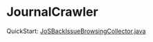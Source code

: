 # JournalCrawler
QuickStart:
[JoSBackIssueBrowsingCollector.java](https://github.com/zhangxiaowei5346/JournalCrawler/blob/master/src/main/java/ai/zhuanzhi/webcollector/JoS/JoSBackIssueBrowsingCollector.java)
